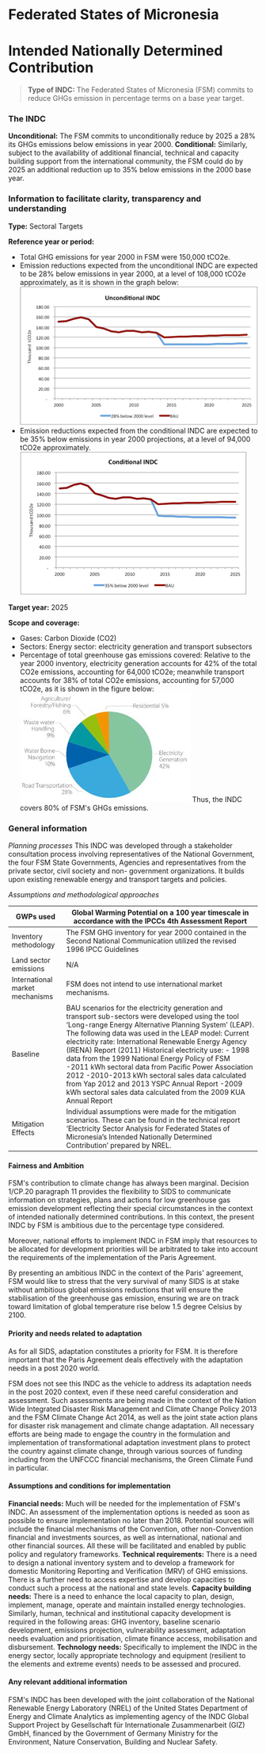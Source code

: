 <meta http-equiv='Content-Type' content='text/html; charset=utf-8'> 

# Federated States of Micronesia 
# Intended Nationally Determined Contribution 

>**Type of INDC:** The Federated States of Micronesia (FSM) commits to reduce GHGs emission in percentage terms on a base year target. 

### The INDC
**Unconditional:** The FSM commits to unconditionally reduce by 2025 a 28% its GHGs emissions below emissions in year 2000.
**Conditional:** Similarly, subject to the availability of additional financial, technical and capacity building support from the international community, the FSM could do by 2025 an additional reduction up to 35% below emissions in the 2000 base year. 

### Information to facilitate clarity, transparency and understanding 

**Type:** Sectoral Targets

**Reference year or period:** 
* Total GHG emissions for year 2000 in FSM were 150,000 tCO2e. 
* Emission reductions expected from the unconditional INDC are expected to be 28% below emissions in year 2000, at a level of 108,000 tCO2e approximately, as it is shown in the graph below: 
![Figure 1: Unconditional INDC](./FSM-1.PNG)
* Emission reductions expected from the conditional INDC are expected to be 35% below emissions in year 2000 projections, at a level of 94,000 tCO2e approximately. 
![Figure 2: Conditional INDC](./FSM-2.PNG)

**Target year:** 2025

**Scope and coverage:**
* Gases: Carbon Dioxide (CO2)
* Sectors: Energy sector: electricity generation and transport subsectors 
* Percentage of total greenhouse gas emissions covered: Relative to the year 2000 inventory, electricity generation accounts for 42% of the total CO2e emissions, accounting for 64,000 tCO2e; meanwhile transport accounts for 38% of total CO2e emissions, accounting for 57,000 tCO2e, as it is shown in the figure below: 
![Figure 3: Relative Emissions](./FSM-3.PNG) 
Thus, the INDC covers 80% of FSM's GHGs emissions. 

### General information 
*Planning processes*
This INDC was developed through a stakeholder consultation process involving representatives of the National Government, the four FSM State Governments, Agencies and representatives from the private sector, civil society and non- government organizations. It builds upon existing renewable energy and transport targets and policies. 

*Assumptions and methodological approaches* 

| GWPs used | Global Warming Potential on a 100 year timescale in accordance with the IPCCs 4th Assessment Report |
|---------------------------------|-----------------------------------------------------------------------------------------------------------------------------------------------------------------------------------------------------------------------------------------------------------------------------------------------------------------------------------------------------------------------------------------------------------------------------------------------------------------------------------------------------------------------------------------------------------------------------------------------------------------------|
| Inventory methodology | The FSM GHG inventory for year 2000 contained in the Second National Communication utilized the revised 1996 IPCC Guidelines |
| Land sector emissions | N/A |
| International market mechanisms | FSM does not intend to use international market mechanisms. |
| Baseline |  BAU scenarios for the electricity generation and transport sub-sectors were developed using the tool ‘Long-range Energy Alternative Planning System’ (LEAP). The following data was used in the LEAP model:  Current electricity rate: International Renewable Energy Agency (IRENA) Report (2011)  Historical electricity use: - 1998 data from the 1999 National Energy Policy of FSM -2011 kWh sectoral data from Pacific Power Association 2012 -2010-2013 kWh sectoral sales data calculated from Yap 2012 and 2013 YSPC Annual Report -2009 kWh sectoral sales data calculated from the 2009 KUA Annual Report |
| Mitigation Effects | Individual assumptions were made for the mitigation scenarios. These can be found in the technical report ‘Electricity Sector Analysis for Federated States of Micronesia’s Intended Nationally Determined Contribution’ prepared by NREL. |

#### Fairness and Ambition 

FSM's contribution to climate change has always been marginal. Decision 1/CP.20 paragraph 11 provides the flexibility to SIDS to communicate information on strategies, plans and actions for low greenhouse gas emission development reflecting their special circumstances in the context of intended nationally determined contributions. In this context, the present INDC by FSM is ambitious due to the percentage type considered. 

Moreover, national efforts to implement INDC in FSM imply that resources to be allocated for development priorities will be arbitrated to take into account the requirements of the implementation of the Paris Agreement. 

By presenting an ambitious INDC in the context of the Paris' agreement, FSM would like to stress that the very survival of many SIDS is at stake without ambitious global emissions reductions that will ensure the stabilisation of the greenhouse gas emission, ensuring we are on track toward limitation of global temperature rise below 1.5 degree Celsius by 2100. 

#### Priority and needs related to adaptation 

As for all SIDS, adaptation constitutes a priority for FSM. It is therefore important that the Paris Agreement deals effectively with the adaptation needs in a post 2020 world. 

FSM does not see this INDC as the vehicle to address its adaptation needs in the post 2020 context, even if these need careful consideration and assessment. Such assessments are being made in the context of the Nation Wide Integrated Disaster Risk Management and Climate Change Policy 2013 and the FSM Climate Change Act 2014, as well as the joint state action plans for disaster risk management and climate change adaptation. All necessary efforts are being made to engage the country in the formulation and implementation of transformational adaptation investment plans to protect the country against climate change, through various sources of funding including from the UNFCCC financial mechanisms, the Green Climate Fund in particular. 

#### Assumptions and conditions for implementation 

**Financial needs:** 
Much will be needed for the implementation of FSM's INDC. An assessment of the implementation options is needed as soon as possible to ensure implementation no later than 2018. Potential sources will include the financial mechanisms of the Convention, other non-Convention financial and investments sources, as well as international, national and other financial sources. All these will be facilitated and enabled by public policy and regulatory frameworks. 
**Technical requirements:** 
There is a need to design a national inventory system and to develop a framework for domestic Monitoring Reporting and Verification (MRV) of GHG emissions. There is a further need to access expertise and develop capacities to conduct such a process at the national and state levels. 
**Capacity building needs:** 
There is a need to enhance the local capacity to plan, design, implement, manage, operate and maintain installed energy technologies. Similarly, human, technical and institutional capacity development is required in the following areas: GHG inventory, baseline scenario development, emissions projection, vulnerability assessment, adaptation needs evaluation and prioritisation, climate finance access, mobilisation and disbursement. 
**Technology needs:** 
Specifically to implement the INDC in the energy sector, locally appropriate technology and equipment (resilient to the elements and extreme events) needs to be assessed and procured. 

#### Any relevant additional information 
FSM's INDC has been developed with the joint collaboration of the National Renewable Energy Laboratory (NREL) of the United States Department of Energy and Climate Analytics as implementing agency of the INDC Global Support Project by Gesellschaft für Internationale Zusammenarbeit (GIZ) GmbH, financed by the Government of Germany Ministry for the Environment, Nature Conservation, Building and Nuclear Safety. 